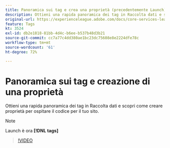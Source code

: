 ```yaml
---
title: Panoramica sui tag e crea una proprietà (precedentemente Launch)
description: Ottieni una rapida panoramica dei tag in Raccolta dati e scopri come creare proprietà per ospitare il codice per il tuo sito.
original-url: https://experienceleague.adobe.com/docs/core-services-learn/tutorials/launch-web/launch-overview-and-creating-properties.html
feature: Tags
kt: 3524
exl-id: db2e1818-81bb-4d4c-b6ee-b537b48d3b21
source-git-commit: cc7a77c4dd380ae1bc23dc75608e8e2224dfe78c
workflow-type: tm+mt
source-wordcount: '61'
ht-degree: 72%

---
```


# Panoramica sui tag e creazione di una proprietà

Ottieni una rapida panoramica dei tag in Raccolta dati e scopri come creare proprietà per ospitare il codice per il tuo sito.

>[!NOTE]
>
> Launch è ora **[!DNL tags]**

>[!VIDEO](https://video.tv.adobe.com/v/28727/?quality=12&learn=on)
